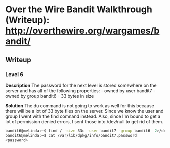 # Over the Wire Bandit Walkthrough (Writeup): http://overthewire.org/wargames/bandit/

## Writeup

### Level 6
**Description**
The password for the next level is stored somewhere on the server and has all of the following properties: - owned by user bandit7 - owned by group bandit6 - 33 bytes in size

**Solution**
The du command is not going to work as well for this because there will be a lot of 33 byte files on the server. Since we know the user and group I went with the find comnand instead. Also, since I'm bound to get a lot of permission denied errors, I sent those into /dev/null to get rid of them.

```bash
bandit6@melinda:~$ find / -size 33c -user bandit7 -group bandit6  2>/dev/null/var/lib/dpkg/info/bandit7.password
bandit6@melinda:~$ cat /var/lib/dpkg/info/bandit7.password
<password>
```
